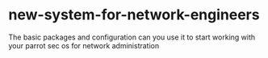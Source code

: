 # new-system-for-network-engineers
The basic packages and configuration can you use it to start working with your parrot sec os for network administration
